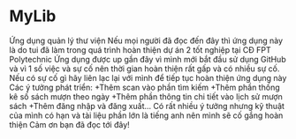 ﻿# MyLib
Ứng dụng quản lý thư viện
Nếu mọi người đã đọc đến đây thì ứng dụng này là do tui đã làm trong quá trình hoàn thiện dự án 2 tốt nghiệp tại CĐ FPT Polytechnic
Ứng dụng được up gần đây vì mình mới bắt đầu sử dụng GitHub và vì 1 số việc và sự cố nên thời gian hoàn thiện rất gấp và có nhiều sự cố. Nếu có sự cố gì hãy liên lạc lại với mình để tiếp tục hoàn thiện ứng dụng này
Các ý tưởng phát triển: +Thêm scan vào phần tìm kiếm
			+Thêm phần thống kê số sách mượn theo ngày
			+Thêm phần thông tin chi tiết vào lịch sử mượn sách
			+Thêm đăng nhập và đăng xuất...
Có rất nhiều ý tưởng nhưng kỹ thuật của mình có hạn và tài liệu phần lớn là tiếng anh nên mình sẽ cố gắng hoàn thiện
Cảm ơn bạn đã đọc tới đây!

